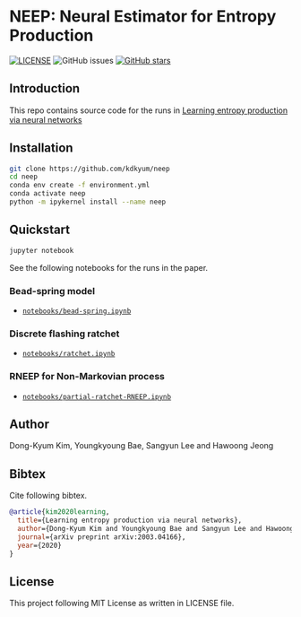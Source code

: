 # NEEP: Neural Estimator for Entropy Production

[![LICENSE](https://img.shields.io/github/license/kdkyum/neep.svg)](https://github.com/kdkyum/neep/blob/master/LICENSE)
![GitHub issues](https://img.shields.io/github/issues/kdkyum/neep.svg)
[![GitHub stars](https://img.shields.io/github/stars/kdkyum/neep.svg)](https://github.com/kdkyum/neep/stargazers)

## Introduction

This repo contains source code for the runs in [Learning entropy production via neural networks](https://arxiv.org/abs/2003.04166)

## Installation
```bash
git clone https://github.com/kdkyum/neep
cd neep
conda env create -f environment.yml
conda activate neep
python -m ipykernel install --name neep
```

## Quickstart

```bash
jupyter notebook
```

See the following notebooks for the runs in the paper.
### Bead-spring model
* [`notebooks/bead-spring.ipynb`](notebooks/bead-spring.ipynb)

### Discrete flashing ratchet
* [`notebooks/ratchet.ipynb`](notebooks/ratchet.ipynb)

### RNEEP for Non-Markovian process
* [`notebooks/partial-ratchet-RNEEP.ipynb`](notebooks/partial-ratchet-RNEEP.ipynb)

## Author
Dong-Kyum Kim, Youngkyoung Bae, Sangyun Lee and Hawoong Jeong

## Bibtex
Cite following bibtex.
```bibtex
@article{kim2020learning,
  title={Learning entropy production via neural networks},
  author={Dong-Kyum Kim and Youngkyoung Bae and Sangyun Lee and Hawoong Jeong},
  journal={arXiv preprint arXiv:2003.04166},
  year={2020}
}
```

## License

This project following MIT License as written in LICENSE file.
